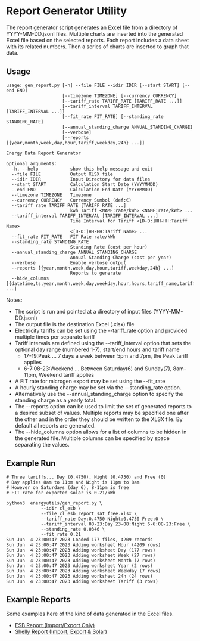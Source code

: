 # Report Generator Utility

The report generator script generates an Excel file from a directory of YYYY-MM-DD.jsonl files. Multiple charts are inserted into the generated Excel file based on the selected reports. Each report includes a data sheet with its related numbers. Then a series of charts are inserted to graph that data. 

## Usage
```
usage: gen_report.py [-h] --file FILE --idir IDIR [--start START] [--end END]
                     [--timezone TIMEZONE] [--currency CURRENCY]
                     [--tariff_rate TARIFF_RATE [TARIFF_RATE ...]]
                     [--tariff_interval TARIFF_INTERVAL [TARIFF_INTERVAL ...]]
                     [--fit_rate FIT_RATE] [--standing_rate STANDING_RATE]
                     [--annual_standing_charge ANNUAL_STANDING_CHARGE]
                     [--verbose]
                     [--reports [{year,month,week,day,hour,tariff,weekday,24h} ...]]

Energy Data Report Generator

optional arguments:
  -h, --help            show this help message and exit
  --file FILE           Output XLSX file
  --idir IDIR           Input Directory for data files
  --start START         Calculation Start Date (YYYYMMDD)
  --end END             Calculation End Date (YYYYMMDD)
  --timezone TIMEZONE   Timezone
  --currency CURRENCY   Currency Sumbol (def:€)
  --tariff_rate TARIFF_RATE [TARIFF_RATE ...]
                        kwh Tariff <NAME:rate/kWh> <NAME:rate/kWh> ...
  --tariff_interval TARIFF_INTERVAL [TARIFF_INTERVAL ...]
                        Time Interval for Tariff <[D-D:]HH-HH:Tariff Name>
                        <[D-D:]HH-HH:Tariff Name> ...
  --fit_rate FIT_RATE   FIT Rate rate/kWh
  --standing_rate STANDING_RATE
                        Standing Rate (cost per hour)
  --annual_standing_charge ANNUAL_STANDING_CHARGE
                        Annual Standing Charge (cost per year)
  --verbose             Enable verbose output
  --reports [{year,month,week,day,hour,tariff,weekday,24h} ...]
                        Reports to generate
  --hide_columns [{datetime,ts,year,month,week,day,weekday,hour,hours,tariff_name,tariff_rate,standing_rate,standing_cost,import,import_cost,solar,battery_solar_charge,battery_grid_charge,battery_charge,battery_discharge,battery_storage,battery_capacity,solar_consumed,solar_consumed_percent,solar_credit,export_rate,export,export_percent,export_credit,consumed,rel_import,savings,savings_percent,bill_amount} ...]

```
Notes:
* The script is run and pointed at a directory of input files (YYYY-MM-DD.jsonl)
* The output file is the destination Excel (.xlsx) file
* Electricity tariffs can be set using the --tariff_rate option and provided multiple times per separate tariff
* Tariff intervals are defined using the --tariff_interval option that sets the optional day range (numbered 1-7), start/end hours and tariff name
  - 17-19:Peak ... 7 days a week between 5pm and 7pm, the Peak tariff applies
  - 6-7:08-23:Weekend ... Between Saturday(6) and Sunday(7), 8am-11pm, Weekend tariff applies 
* A FIT rate for microgen export may be set using the --fit_rate
* A hourly standing charge may be set via the --standing_rate option.
* Alternatively use the --annual_standing_charge option to specify the standing charge as a yearly total.
* The --reports option can be used to limit the set of generated reports to a desired subset of values. Multiple reports may be specified one after the other and in the order they should be written to the XLSX file. By default all reports are generated.
* The --hide_columns option allows for a list of columns to be hidden in the generated file. Multiple columns can be specified by space separating the values. 


## Example Run
```
# Three tariffs... Day (0.4750), Night (0.4750) and Free (0)
# Day applies 8am to 11pm and Night is 11pm to 8am
# However on Saturdays (day 6), 8-11pm is free
# FIT rate for exported solar is 0.21/kWh

python3  energyutils/gen_report.py \
             --idir cl_esb \
             --file cl_esb_report_sat_free.xlsx \
             --tariff_rate Day:0.4750 Night:0.4750 Free:0 \
             --tariff_interval 08-23:Day 23-08:Night 6-6:08-23:Free \
             --standing_rate 0.0346 \
             --fit_rate 0.21 
Sun Jun  4 23:00:47 2023 Loaded 177 files, 4209 records
Sun Jun  4 23:00:47 2023 Adding worksheet Hour (4209 rows)
Sun Jun  4 23:00:47 2023 Adding worksheet Day (177 rows)
Sun Jun  4 23:00:47 2023 Adding worksheet Week (27 rows)
Sun Jun  4 23:00:47 2023 Adding worksheet Month (7 rows)
Sun Jun  4 23:00:47 2023 Adding worksheet Year (2 rows)
Sun Jun  4 23:00:47 2023 Adding worksheet Weekday (7 rows)
Sun Jun  4 23:00:47 2023 Adding worksheet 24h (24 rows)
Sun Jun  4 23:00:47 2023 Adding worksheet Tariff (3 rows)

```

## Example Reports
Some examples here of the kind of data generated in the Excel files.

* [ESB Report (Import/Export Only)](https://github.com/dresdner353/energyutils/raw/main/sample_reports/esb_report.xlsx)
* [Shelly Report (Import, Export & Solar)](https://github.com/dresdner353/energyutils/raw/main/sample_reports/shelly_report.xlsx)
